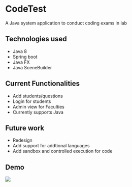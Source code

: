 # CodeTest
 A Java system application to conduct coding exams in lab

## Technologies used
- Java 8
- Spring boot
- Java FX
- Java SceneBuilder

## Current Functionalities
- Add students/questions
- Login for students
- Admin view for Faculties
- Currently supports Java

## Future work
- Redesign
- Add support for addtional languages
- Add sandbox and controlled execution for code


## Demo
![](Demo.gif)
